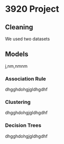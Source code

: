 # 3920 Project 


## Cleaning
We used two datasets

## Models
j,nm,nmnm
### Association Rule
dhgghdohgjgldhgdhf

### Clustering
dhgghdohgjgldhgdhf
### Decision Trees
dhgghdohgjgldhgdhf
